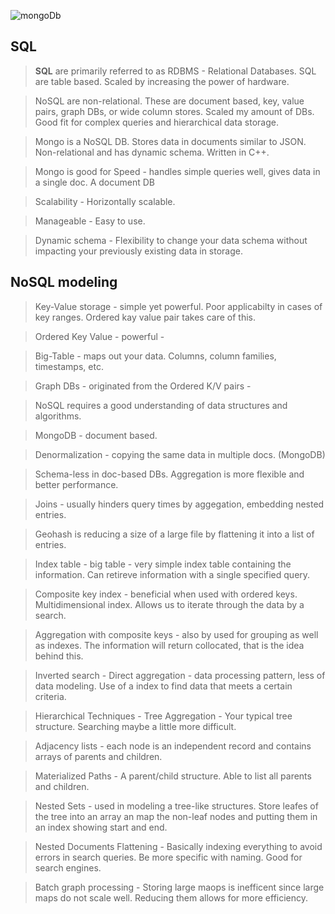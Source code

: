 

![mongoDb](https://webassets.mongodb.com/_com_assets/cms/mongodb_logo1-76twgcu2dm.png)
## SQL
> **SQL** are primarily referred to as RDBMS - Relational Databases. SQL are table based. Scaled by increasing the power of hardware.

> NoSQL are non-relational. These are document based, key, value pairs, graph DBs, or wide column stores. Scaled my amount of DBs. Good fit for complex queries and hierarchical data storage.

> Mongo is a NoSQL DB. Stores data in documents similar to JSON. Non-relational and has dynamic schema. Written in C++.

> Mongo is good for Speed - handles simple queries well, gives data in a single doc. A document DB

> Scalability - Horizontally scalable.

> Manageable - Easy to use.

> Dynamic schema - Flexibility to change your data schema without impacting your previously existing data in storage.

## NoSQL modeling
> Key-Value storage - simple yet powerful. Poor applicabilty in cases of key ranges. Ordered kay value pair takes care of this.

> Ordered Key Value - powerful -

> Big-Table - maps out your data. Columns, column families, timestamps, etc.

> Graph DBs - originated from the Ordered K/V pairs -

> NoSQL requires a good understanding of data structures and algorithms.

> MongoDB - document based.

> Denormalization - copying the same data in multiple docs. (MongoDB)

> Schema-less in doc-based DBs. Aggregation is more flexible and better performance.

> Joins - usually hinders query times by aggegation, embedding nested entries.

> Geohash is reducing a size of a large file by flattening it into a list of entries.

> Index table - big table - very simple index table containing the information. Can retireve information with a single specified query.

> Composite key index - beneficial when used with ordered keys. Multidimensional index. Allows us to iterate through the data by a search.

> Aggregation with composite keys - also by used for grouping as well as indexes. The information will return collocated, that is the idea behind this.

> Inverted search - Direct aggregation - data processing pattern, less of data modeling. Use of a index to find data that meets a certain criteria.

> Hierarchical Techniques - Tree Aggregation - Your typical tree structure. Searching maybe a little more difficult.

> Adjacency lists - each node is an independent record and contains arrays of parents and children.

> Materialized Paths - A parent/child structure. Able to list all parents and children.

> Nested Sets - used in modeling a tree-like structures. Store leafes of the tree into an array an map the non-leaf nodes and putting them in an index showing start and end.

> Nested Documents Flattening - Basically indexing everything to avoid errors in search queries. Be more specific with naming. Good for search engines.

> Batch graph processing - Storing large maops is inefficent since large maps do not scale well. Reducing them allows for more efficiency.